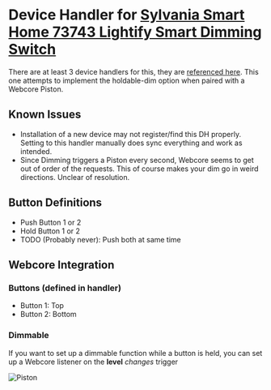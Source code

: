 # Device Handler for [Sylvania Smart Home 73743 Lightify Smart Dimming Switch](https://www.amazon.com/gp/product/B0196M620Y/ref=ppx_yo_dt_b_asin_title_o01_s00?ie=UTF8&psc=1)

There are at least 3 device handlers for this, they are [referenced here](https://community.smartthings.com/t/faq-sylvania-battery-power-dimming-switch-model-73743-why-there-are-three-different-dths-to-choose-from/107714). This one attempts to implement the holdable-dim option when paired with a Webcore Piston.

## Known Issues

- Installation of a new device may not register/find this DH properly. Setting to this handler manually does sync everything and work as intended.
- Since Dimming triggers a Piston every second, Webcore seems to get out of order of the requests. This of course makes your dim go in weird directions. Unclear of resolution. 

## Button Definitions

- Push Button 1 or 2
- Hold Button 1 or 2
- TODO (Probably never): Push both at same time

## Webcore Integration

### Buttons (defined in handler)
- Button 1: Top
- Button 2: Bottom

### Dimmable 
If you want to set up a dimmable function while a button is held, you can set up a Webcore listener on the **level** _changes_ trigger

![Piston](https://user-images.githubusercontent.com/513738/67286662-69972000-f49f-11e9-9d0a-c363c5582956.png)
